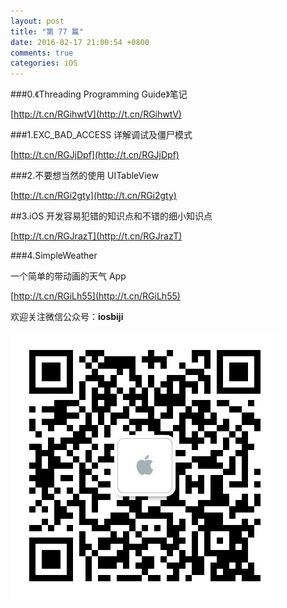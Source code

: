 ```yaml
---
layout: post
title: "第 77 篇"
date: 2016-02-17 21:00:54 +0800
comments: true
categories: iOS
---
```

###0.《Threading Programming Guide》笔记

[http://t.cn/RGihwtV](http://t.cn/RGihwtV)  

###1.EXC_BAD_ACCESS 详解调试及僵尸模式

[http://t.cn/RGJjDpf](http://t.cn/RGJjDpf)  

###2.不要想当然的使用 UITableView

[http://t.cn/RGi2gty](http://t.cn/RGi2gty)   

##3.iOS 开发容易犯错的知识点和不错的细小知识点

[http://t.cn/RGJrazT](http://t.cn/RGJrazT)  

###4.SimpleWeather

一个简单的带动画的天气 App  

[http://t.cn/RGiLh55](http://t.cn/RGiLh55)  

欢迎关注微信公众号：**iosbiji**

![iOS开发笔记](/images/weixin.jpg)